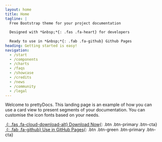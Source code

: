 ```yaml
---
layout: home
title: Home
tagline: |
  Free Bootstrap theme for your project documentation
  
  Designed with *&nbsp;*{: .fas .fa-heart} for developers
  
  Ready to use in *&nbsp;*{: .fab .fa-github} Github Pages
heading: Getting started is easy!
navigation:
  - /start
  - /components
  - /charts
  - /faqs
  - /showcase
  - /credits
  - /news
  - /community
  - /legal
---
```


Welcome to prettyDocs.
This landing page is an example of how you can use a card view to present segments of your documentation.
You can customise the icon fonts based on your needs.

<div class="cta-container">

[*&nbsp;*{: .fas .fa-cloud-download-alt} Download Now][PRETTYDOCS]{: .btn .btn-primary .btn-cta}
[*&nbsp;*{: .fab .fa-github} Use in GitHub Pages][GHPAGES]{: .btn .btn-green .btn-primary .btn-cta}

</div>

[PRETTYDOCS]: https://themes.3rdwavemedia.com/website-templates/prettydocs-free-bootstrap-theme-developers-and-startups/
[GHPAGES]: https://github.com/LeakyAbstractions/pretty-docs/tree/gh-pages
